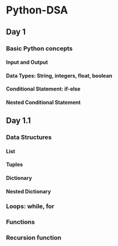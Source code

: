 # Python-DSA

## Day 1
### Basic Python concepts
#### Input and Output
#### Data Types: String, integers, float, boolean
#### Conditional Statement: if-else
#### Nested Conditional Statement

## Day 1.1
### Data Structures
#### List
#### Tuples
#### Dictionary
#### Nested Dictionary
### Loops: while, for
### Functions
### Recursion function